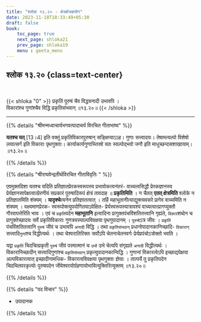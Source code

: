```yaml
---
title: "श्लोक १३.२० - क्षेत्रक्षेत्रज्ञयोग"
date: 2023-11-18T18:33:49+05:30
draft: false
book:
    toc_page: true
    next_page: shloka21
    prev_page: shloka19
    menu : geeta_menu
---
```




## श्लोक १३.२० {class=text-center}

<br/>

{{< shloka  "0"  >}}
प्रकृतिं पुरुषं चैव विद्ध्यनादी उभावपि ।  
विकारांश्च गुणांश्चैव विद्धि प्रकृतिसंभवान् ॥१३.२०॥
{{< /shloka >}}

---


{{% details "श्रीमन्मध्वाचार्यभगवत्पादाचर्य विरचित  गीताभाष्य" %}}

**यतश्च यत्** [13।4] इति वक्तुं प्रकृतिविकारपुरुषान् 
सङ्क्षिप्याऽऽह। गुणाः सत्त्वादयः। तेषामत्यल्पो विशेषो 
लयात्सर्ग इति विकाराः पृथगुक्ताः। 
कार्याकार्यगुणास्तिस्रो यतः स्वल्पोद्भवो जनौ इति 
माधुच्छन्दसशाखायाम्। ॥१३.२०॥

{{% /details %}}



{{% details "श्रीराघवेन्द्रतीर्थविरचित गीताविवृतिः " %}}

एवमुक्तदिशा यतश्च यदिति प्रतिज्ञातप्रेरकस्वरूपस्य 
प्रभावोकत्यनंतरं- वाच्यत्वसिद्धौ प्रेरकज्ञानस्य 
प्रेर्यज्ञानसापेक्षत्वात्प्रेरणीयं सप्रकारं पुरुषादिरूपं क्षेत्रं 
तावदाह ॥ **प्रकृतिमिति** । न चैतत्‌ 
**एतत्‌ क्षेत्रमिति** श्लोके न प्रतिज्ञातमिति 
शंक्यम्‌ । **यादृक्चे**त्यनेन प्रतिज्ञातत्वात्‌ । 
तर्हि महाभूतानीत्याद्युक्त्यवसरे प्रागेव वाच्यमिति न 
शंक्यम्‌ ।  वक्ष्यमाणप्रेरक- स्वरूपोक्त्युपयोगितयाऽपेक्षित- 
प्रेर्यस्वरूपस्यात्रावश्यं वाच्यत्वात्प्रागप्युक्तौ 
गौरवापत्तेरिति 
भावः । एवं च `प्रकृति`पदेन **महाभूतानि** इत्यादिना 
प्रागुक्तपंचविंशतितत्त्वानि गृह्यंते, `विकार`शब्देन च
प्रागुक्तेच्छादयः सर्वे प्रकृतिविकाराः गुणत्रयस्याल्पविवक्षया 
पृथगुपादानम्‌ । `पुरुषो`ऽत्र जीवः । `प्रकृतिं` पंचविंशतितत्वानि 
`पुरुषं` जीवं च उभावपि `अनादी` विद्धि । 
तथा `प्रकृतिसंभवान्` प्रधानोपादानकानिच्छादि- 
`विकारान्` सत्त्वादि`गुणां`श्च विद्धीत्यर्थः । तथा 
चेश्वरातिरिक्तः सर्वोऽपि चेतनाचेतनवर्गः प्रेर्यप्रपंचोऽत्रोक्तो 
भवति ।   

यद्वा `प्रकृतिं` चिदचित्प्रकृती `पुरुषं` जीवं परमात्मानं 
च `उभौ` उभे चेत्यपि संगृह्यते `अनादी` विद्धीत्यर्थः । 
विकारानिच्छादीन् सत्त्वादिगुणांश्च `प्रकृतिसंभवान्‌` 
प्रकृत्युपादानकान्विद्धि । गुणानां विकारत्वेऽपि इच्छाद्यपेक्षया 
अल्पविकारत्वात् इच्छादीनामधिक- विकारत्वविवक्षया 
पृथगुक्ताः ज्ञेयाः । तात्पर्ये तु प्रकृतिपदेन 
चिदचितपरकृत्योः पुरुषपदेन 
जीवेश्वरयोर्ग्रहणायोभावित्युक्तिरित्युक्तम्‌ ॥१३.२०॥

{{% /details %}}



{{% details "पद विचार" %}}

- उपादानक

{{% /details %}}
